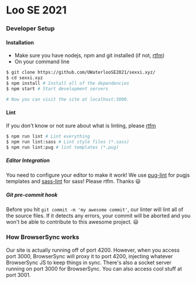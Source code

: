 # Loo SE 2021

### Developer Setup

#### Installation

* Make sure you have nodejs, npm and git installed (if not, [rtfm](https://google.com))
* On your command line

```bash
$ git clone https://github.com/UWaterlooSE2021/sexxi.xyz/
$ cd sexxi.xyz
$ npm install # Install all of the dependencies
$ npm start # Start development servers

# Now you can visit the site at localhost:3000.
```

#### Lint

If you don't know or not sure about what is linting, please [rtfm](https://google.com)

```bash
$ npm run lint # Lint everything
$ npm run lint:sass # Lint style files (*.sass)
$ npm run lint:pug # lint templates (*.pug)
```

##### Editor Integration

You need to configure your editor to make it work! We use [pug-lint](https://github.com/pugjs/pug-lint#editor-integration)
for pugjs templates and [sass-lint](https://github.com/sasstools/sass-lint#ide-integration) for sass! Please rtfm.
Thanks :smiley:

##### Git pre-commit hook

Before you hit `git commit -m 'my awesome commit'`, our linter will lint all of the source files. If it detects any errors, your commit will be aborted and you won't be able to contribute to this awesome project. :smiley:

### How BrowserSync works
Our site is actually running off of port 4200. However, when you access port 3000, 
BrowserSync will proxy it to port 4200, injecting whatever BrowserSync JS to keep things in sync.
There's also a socket server running on port 3000 for BrowserSync.
You can also access cool stuff at port 3001.

